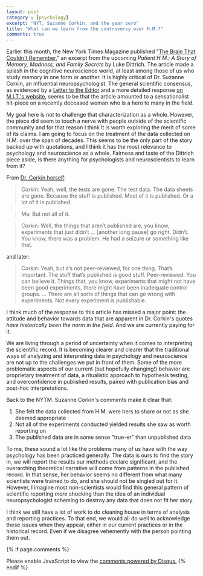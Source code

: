 ```yaml
---
layout: post
category : [psychology]
excerpt: "NYT, Suzanne Corkin, and the year zero"
title: "What can we learn from the controversy over H.M.?"
comments: true
---
```


Earlier this month, the New York Times Magazine published "[The Brain That Couldn't Remember][article1]," an excerpt from the upcoming *Patient H.M.: A Story of Memory, Madness, and Family Secrets* by Luke Dittrich. The article made a splash in the cognitive neuroscience world, at least among those of us who study memory in one form or another. It is highly critical of Dr. Suzanne Corkin, an influential neuropsychologist. The general scientific consensus, as evidenced by a [Letter to the Editor][article2] and a more detailed response [on M.I.T.'s website][article3], seems to be that the article amounted to a sensationalist hit-piece on a recently deceased woman who is a hero to many in the field.

My goal here is not to challenge that characterization as a whole. However, the piece did seem to touch a nerve with people outside of the scientific community and for that reason I think it is worth exploring the merit of some of its claims. I am going to focus on the treatment of the data collected on H.M. over the span of decades. This seems to be the only part of the story backed up with quotations, and I think it has the most relevance to psychology and neuroscience as a whole. Fairness and taste of the Dittrich piece aside, is there anything for psychologists and neuroscientists to learn from it? 

From [Dr. Corkin herself][article1]:

>Corkin: Yeah, well, the tests are gone. The test data. The data sheets are gone. Because the stuff is published. Most of it is published. Or a lot of it is published.

>Me: But not all of it.

>Corkin: Well, the things that aren’t published are, you know, experiments that just didn’t ... [another long pause] go right. Didn’t. You know, there was a problem. He had a seizure or something like that.

and later:

>Corkin: Yeah, but it’s not peer-reviewed, for one thing. That’s important. The stuff that’s published is good stuff. Peer-reviewed. You can believe it. Things that, you know, experiments that might not have been good experiments, there might have been inadequate control groups. ... There are all sorts of things that can go wrong with experiments. Not every experiment is publishable.

I think much of the response to this article has missed a major point: the attitude and behavior towards data that are apparent in Dr. Corkin's quotes *have historically been the norm in the field*. And we are currently paying for it.  

We are living through a period of uncertainty when it comes to interpreting the scientific record. It is becoming clearer and clearer that the traditional ways of analyzing and interpreting data in psychology and neuroscience are not up to the challenges we put in front of them. Some of the more problematic aspects of our current (but hopefully changing!) behavior are proprietary treatment of data, a ritualistic approach to hypothesis testing, and overconfidence in published results, paired with publication bias and post-hoc interpretations. 

Back to the NYTM. Suzanne Corkin's comments make it clear that: 

1. She felt the data collected from H.M. were hers to share or not as she deemed appropriate 
2. Not all of the experiments conducted yielded results she saw as worth reporting on 
3. The published data are in some sense "true-er" than unpublished data

To me, these sound a lot like the problems many of us have with the way psychology has been practiced generally. The data is ours to find the story in, we will report the results our methods declare significant, and the overarching theoretical narrative will come from patterns in the published record. In that sense, her behavior seems no different from what many scientists were trained to do, and she should not be singled out for it. However, I imagine most non-scientists would find this general pattern of scientific reporting *more* shocking than the idea of an individual neuropsychologist scheming to destroy any data that does not fit her story. 

I think we still have a lot of work to do cleaning house in terms of analysis and reporting practices. To that end, we would all do well to acknowledge these issues when they appear, either in our current practices or in the historical record. Even if we disagree vehemently with the person pointing them out. 


[article1]: http://www.nytimes.com/2016/08/07/magazine/the-brain-that-couldnt-remember.html
[article2]: http://www.nytimes.com/2016/08/21/magazine/the-8-716-issue.html?rref=collection%2Fsectioncollection%2Fmagazine&action=click&contentCollection=magazine&region=stream&module=stream_unit&version=latest&contentPlacement=5&pgtype=sectionfront
[article3]: http://bcs.mit.edu/news-events/news/additional-information-august-20-2016-further-rebutting-luke-dittrich%E2%80%99s-allegations


{% if page.comments %} 
<div id="disqus_thread"></div>
<script>
    /**
     *  RECOMMENDED CONFIGURATION VARIABLES: EDIT AND UNCOMMENT THE SECTION BELOW TO INSERT DYNAMIC VALUES FROM YOUR PLATFORM OR CMS.
     *  LEARN WHY DEFINING THESE VARIABLES IS IMPORTANT: https://disqus.com/admin/universalcode/#configuration-variables
     */
    /*
    var disqus_config = function () {
        this.page.url = PAGE_URL;  // Replace PAGE_URL with your page's canonical URL variable
        this.page.identifier = PAGE_IDENTIFIER; // Replace PAGE_IDENTIFIER with your page's unique identifier variable
    };
    */
    (function() {  // REQUIRED CONFIGURATION VARIABLE: EDIT THE SHORTNAME BELOW
        var d = document, s = d.createElement('script');
        
        s.src = '//EXAMPLE.disqus.com/embed.js';  // IMPORTANT: Replace EXAMPLE with your forum shortname!
        
        s.setAttribute('data-timestamp', +new Date());
        (d.head || d.body).appendChild(s);
    })();
</script>
<noscript>Please enable JavaScript to view the <a href="https://disqus.com/?ref_noscript" rel="nofollow">comments powered by Disqus.</a></noscript>
{% endif %}

